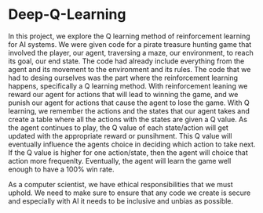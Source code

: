 # Deep-Q-Learning

In this project, we explore the Q learning method of reinforcement learning for AI systems. We were given code for a pirate treasure
hunting game that involved the player, our agent, traversing a maze, our environment, to reach its goal, our end state. The code 
had already include everything from the agent and its movement to the environment and its rules. The code that we had to desing
ourselves was the part where the reinforcement learning happens, specifically a Q learning method. With reinforcement leaning we
reward our agent for actions that will lead to winning the game, and we punish our agent for actions that cause the agent to lose
the game. With Q learning, we remember the actions and the states that our agent takes and create a table where all the actions with
the states are given a Q value. As the agent continues to play, the Q value of each state/action will get updated with the appropriate 
reward or punsihment. This Q value will eventually influence the agents choice in deciding which action to take next. If the Q value
is higher for one action/state, then the agent will choice that action more frequenlty. Eventually, the agent will learn the game well
enough to have a 100% win rate. 

As a computer scientist, we have ethical responsibilities that we must uphold. We need to make sure to ensure that any code we create
is secure and especially with AI it needs to be inclusive and unbias as possible. 
